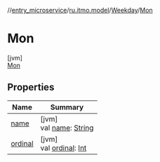 //[entry_microservice](../../../../index.md)/[ru.itmo.model](../../index.md)/[Weekday](../index.md)/[Mon](index.md)

# Mon

[jvm]\
[Mon](index.md)

## Properties

| Name | Summary |
|---|---|
| [name](../-sun/index.md#-372974862%2FProperties%2F-1216412040) | [jvm]<br>val [name](../-sun/index.md#-372974862%2FProperties%2F-1216412040): [String](https://kotlinlang.org/api/core/kotlin-stdlib/kotlin/-string/index.html) |
| [ordinal](../-sun/index.md#-739389684%2FProperties%2F-1216412040) | [jvm]<br>val [ordinal](../-sun/index.md#-739389684%2FProperties%2F-1216412040): [Int](https://kotlinlang.org/api/core/kotlin-stdlib/kotlin/-int/index.html) |